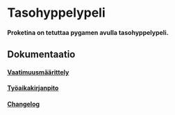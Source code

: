 # Tasohyppelypeli
#### Proketina on tetuttaa pygamen avulla tasohyppelypeli.

## Dokumentaatio
#### [Vaatimuusmäärittely](https://github.com/mfaarni/ot-harjoitustyo/blob/master/Dokumentaatio/vaatimuusmaarittely.md)
#### [Työaikakirjanpito](https://github.com/mfaarni/ot-harjoitustyo/blob/81b437cff5313e9c2026115d7361b8168dae3197/Dokumentaatio/Ty%C3%B6aikakirjanpito.md)
#### [Changelog](https://github.com/mfaarni/ot-harjoitustyo/blob/master/Dokumentaatio/changelog.md)
